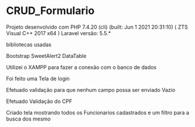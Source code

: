 # CRUD_Formulario
 
 Projeto desenvolvido com 
 PHP 7.4.20 (cli) (built: Jun  1 2021 20:31:10) ( ZTS Visual C++ 2017 x64 )
 Laravel versão:
 5.5.*
 
 bibliotecas usadas 
 
 Bootstrap
 SweetAlert2
 DataTable
 
 Utilizei o XAMPP para fazer a conexão com o banco de dados
 
 
 Foi feito uma Tela de login 
 
 Efetuado validação para que nenhum campo possa ser enviado Vazio 
 
 Efetuado Validação do CPF 
 
Criado tela mostrando todos os Funcionarios cadastrados e um filtro para a busca dos mesmo 
 
 
